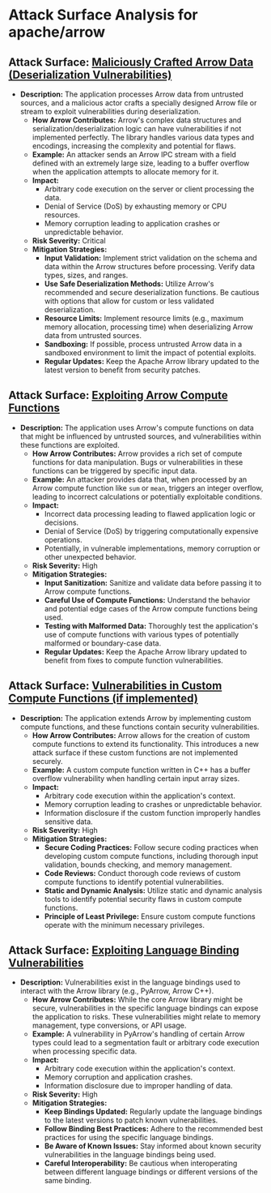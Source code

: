 # Attack Surface Analysis for apache/arrow

## Attack Surface: [Maliciously Crafted Arrow Data (Deserialization Vulnerabilities)](./attack_surfaces/maliciously_crafted_arrow_data__deserialization_vulnerabilities_.md)

*   **Description:** The application processes Arrow data from untrusted sources, and a malicious actor crafts a specially designed Arrow file or stream to exploit vulnerabilities during deserialization.
    *   **How Arrow Contributes:** Arrow's complex data structures and serialization/deserialization logic can have vulnerabilities if not implemented perfectly. The library handles various data types and encodings, increasing the complexity and potential for flaws.
    *   **Example:** An attacker sends an Arrow IPC stream with a field defined with an extremely large size, leading to a buffer overflow when the application attempts to allocate memory for it.
    *   **Impact:**
        *   Arbitrary code execution on the server or client processing the data.
        *   Denial of Service (DoS) by exhausting memory or CPU resources.
        *   Memory corruption leading to application crashes or unpredictable behavior.
    *   **Risk Severity:** Critical
    *   **Mitigation Strategies:**
        *   **Input Validation:** Implement strict validation on the schema and data within the Arrow structures before processing. Verify data types, sizes, and ranges.
        *   **Use Safe Deserialization Methods:** Utilize Arrow's recommended and secure deserialization functions. Be cautious with options that allow for custom or less validated deserialization.
        *   **Resource Limits:** Implement resource limits (e.g., maximum memory allocation, processing time) when deserializing Arrow data from untrusted sources.
        *   **Sandboxing:** If possible, process untrusted Arrow data in a sandboxed environment to limit the impact of potential exploits.
        *   **Regular Updates:** Keep the Apache Arrow library updated to the latest version to benefit from security patches.

## Attack Surface: [Exploiting Arrow Compute Functions](./attack_surfaces/exploiting_arrow_compute_functions.md)

*   **Description:** The application uses Arrow's compute functions on data that might be influenced by untrusted sources, and vulnerabilities within these functions are exploited.
    *   **How Arrow Contributes:** Arrow provides a rich set of compute functions for data manipulation. Bugs or vulnerabilities in these functions can be triggered by specific input data.
    *   **Example:** An attacker provides data that, when processed by an Arrow compute function like `sum` or `mean`, triggers an integer overflow, leading to incorrect calculations or potentially exploitable conditions.
    *   **Impact:**
        *   Incorrect data processing leading to flawed application logic or decisions.
        *   Denial of Service (DoS) by triggering computationally expensive operations.
        *   Potentially, in vulnerable implementations, memory corruption or other unexpected behavior.
    *   **Risk Severity:** High
    *   **Mitigation Strategies:**
        *   **Input Sanitization:** Sanitize and validate data before passing it to Arrow compute functions.
        *   **Careful Use of Compute Functions:** Understand the behavior and potential edge cases of the Arrow compute functions being used.
        *   **Testing with Malformed Data:**  Thoroughly test the application's use of compute functions with various types of potentially malformed or boundary-case data.
        *   **Regular Updates:** Keep the Apache Arrow library updated to benefit from fixes to compute function vulnerabilities.

## Attack Surface: [Vulnerabilities in Custom Compute Functions (if implemented)](./attack_surfaces/vulnerabilities_in_custom_compute_functions__if_implemented_.md)

*   **Description:** The application extends Arrow by implementing custom compute functions, and these functions contain security vulnerabilities.
    *   **How Arrow Contributes:** Arrow allows for the creation of custom compute functions to extend its functionality. This introduces a new attack surface if these custom functions are not implemented securely.
    *   **Example:** A custom compute function written in C++ has a buffer overflow vulnerability when handling certain input array sizes.
    *   **Impact:**
        *   Arbitrary code execution within the application's context.
        *   Memory corruption leading to crashes or unpredictable behavior.
        *   Information disclosure if the custom function improperly handles sensitive data.
    *   **Risk Severity:** High
    *   **Mitigation Strategies:**
        *   **Secure Coding Practices:** Follow secure coding practices when developing custom compute functions, including thorough input validation, bounds checking, and memory management.
        *   **Code Reviews:** Conduct thorough code reviews of custom compute functions to identify potential vulnerabilities.
        *   **Static and Dynamic Analysis:** Utilize static and dynamic analysis tools to identify potential security flaws in custom compute functions.
        *   **Principle of Least Privilege:** Ensure custom compute functions operate with the minimum necessary privileges.

## Attack Surface: [Exploiting Language Binding Vulnerabilities](./attack_surfaces/exploiting_language_binding_vulnerabilities.md)

*   **Description:** Vulnerabilities exist in the language bindings used to interact with the Arrow library (e.g., PyArrow, Arrow C++).
    *   **How Arrow Contributes:** While the core Arrow library might be secure, vulnerabilities in the specific language bindings can expose the application to risks. These vulnerabilities might relate to memory management, type conversions, or API usage.
    *   **Example:** A vulnerability in PyArrow's handling of certain Arrow types could lead to a segmentation fault or arbitrary code execution when processing specific data.
    *   **Impact:**
        *   Arbitrary code execution within the application's context.
        *   Memory corruption and application crashes.
        *   Information disclosure due to improper handling of data.
    *   **Risk Severity:** High
    *   **Mitigation Strategies:**
        *   **Keep Bindings Updated:** Regularly update the language bindings to the latest versions to patch known vulnerabilities.
        *   **Follow Binding Best Practices:** Adhere to the recommended best practices for using the specific language bindings.
        *   **Be Aware of Known Issues:** Stay informed about known security vulnerabilities in the language bindings being used.
        *   **Careful Interoperability:** Be cautious when interoperating between different language bindings or different versions of the same binding.

